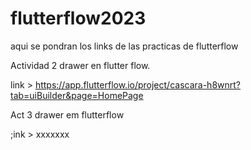 # flutterflow2023
aqui se pondran los links de las practicas de flutterflow

Actividad 2 drawer en flutter flow.

link > https://app.flutterflow.io/project/cascara-h8wnrt?tab=uiBuilder&page=HomePage

Act 3 drawer em flutterflow

;ink > xxxxxxx
